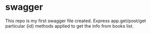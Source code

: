 # swagger
This repo is my first swagger  file created.  Express app.get/post/get particular {id}  methods applied  to get  the info from books list.  
